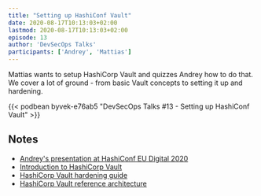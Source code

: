 ```yaml
---
title: "Setting up HashiConf Vault"
date: 2020-08-17T10:13:03+02:00
lastmod: 2020-08-17T10:13:03+02:00
episode: 13
author: 'DevSecOps Talks'
participants: ['Andrey', 'Mattias']
---
```


Mattias wants to setup HashiCorp Vault and quizzes Andrey how to do that.
We cover a lot of ground - from basic Vault concepts to setting it up and hardening.

<!--more-->

<!-- Player -->

{{< podbean byvek-e76ab5 "DevSecOps Talks #13 - Setting up HashiConf Vault" >}}

## Notes

- [Andrey's presentation at HashiConf EU Digital 2020](https://www.hashicorp.com/resources/vault-configuration-as-code-via-terraform-stories-from-the-trenches/)
- [Introduction to HashiCorp Vault](https://www.youtube.com/watch?v=VYfl-DpZ5wM) 
- [HashiCorp Vault hardening guide](https://learn.hashicorp.com/tutorials/vault/production-hardening)
- [HashiCorp Vault reference architecture](https://learn.hashicorp.com/tutorials/vault/reference-architecture)